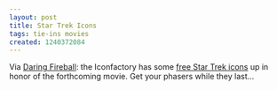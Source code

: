 ```yaml
---
layout: post
title: Star Trek Icons
tags: tie-ins movies
created: 1240372084
---
```

Via [Daring Fireball](http://daringfireball.net/linked/2009/04/21/star-trek-icons):  the Iconfactory has some [free Star Trek icons](http://iconfactory.com/startrek/) up in honor of the forthcoming movie.  Get your phasers while they last...
